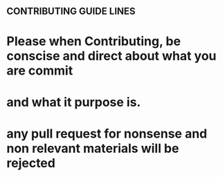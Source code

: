 ## CONTRIBUTING GUIDE LINES

# Please when Contributing, be conscise and direct about what you are commit 
# and what it purpose is.

# any pull request for nonsense and non relevant materials will be rejected
